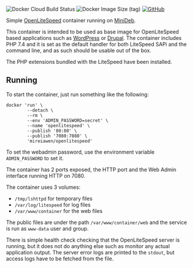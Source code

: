 ![Docker Cloud Build Status](https://img.shields.io/docker/cloud/build/mireiawen/openlitespeed?style=plastic) ![Docker Image Size (tag)](https://img.shields.io/docker/image-size/mireiawen/openlitespeed/latest?style=plastic) [![GitHub](https://img.shields.io/badge/GitHub-Mireiawen%2Fdocker--openlitespeed-blueviolet?style=plastic)](https://github.com/Mireiawen/docker-openlitespeed)

Simple [OpenLiteSpeed](https://openlitespeed.org/) container running on [MiniDeb](https://github.com/bitnami/minideb).

This container is  intended to be used as base image for OpenLiteSpeed based applications such as [WordPress]([https://wordpress.org/](https://wordpress.org/)) or [Drupal]([https://www.drupal.org/](https://www.drupal.org/)). The container includes PHP 7.4 and it is set as the default handler for both LiteSpeed SAPi and the command line, and as such should be usable out of the box. 

The PHP extensions bundled with the LiteSpeed have been installed.

## Running

To start the container, just run something like the following:
```
docker 'run' \
        --detach \
        --rm \
        --env 'ADMIN_PASSWORD=secret' \
        --name 'openlitespeed' \
        --publish '80:80' \
        --publish '7080:7080' \
        'mireiawen/openlitespeed'
```

To set the webadmin password, use the environment variable `ADMIN_PASSWORD` to set it.

The container has 2 ports exposed, the HTTP port and the Web Admin interface running HTTP on 7080.

The container uses 3 volumes:
* `/tmp/lshttpd` for temporary files
* `/var/log/litespeed` for log files
* `/var/www/container` for the web files

The public files are under the path `/var/www/container/web` and the service is run as `www-data` user and group.

There is simple health check checking that the OpenLiteSpeed server is running, but it does not do anything else such as monitor any actual application output. The server error logs are printed to the `stdout`, but access logs have to be fetched from the file.
